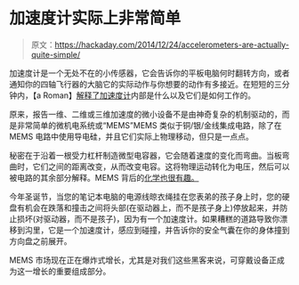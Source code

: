 # 加速度计实际上非常简单

> 原文：<https://hackaday.com/2014/12/24/accelerometers-are-actually-quite-simple/>

加速度计是一个无处不在的小传感器，它会告诉你的平板电脑何时翻转方向，或者通知你的四轴飞行器的大脑它的实际动作与你想要的动作有多接近。在短短的三分钟内，【a Roman】[解释了加速度计](http://www.youtube.com/watch?v=i2U49usFo10)内部是什么以及它们是如何工作的。

原来，报告一维、二维或三维加速度的微小设备不是由神奇复杂的机制驱动的，而是非常简单的微机电系统或“MEMS”MEMS 类似于铜/银/金线集成电路，除了在 MEMS 电路中使用导电硅，并且它们实际上物理移动，但只是一点点。

秘密在于沿着一根受力杠杆制造微型电容器，它会随着速度的变化而弯曲。当板弯曲时，它们之间的距离改变，从而改变电容。这将物理运动转化为电压，然后可以被电路的其余部分解释。MEMS 背后的[化学也很有趣。](http://hackaday.com/2012/05/22/the-engineer-guy-explains-how-mems-accelerometer-chips-work/)

今年圣诞节，当您的笔记本电脑的电源线晾衣绳挂在您表弟的孩子身上时，您的硬盘有机会在跌落和撞击之间将头部(在驱动器上，而不是孩子身上)停放起来，并防止损坏(对驱动器，而不是孩子)，因为有一个加速度计。如果糟糕的道路导致你漂移到沟里，它是一个加速度计，感应到碰撞，并告诉你的安全气囊在你的身体撞到方向盘之前展开。

MEMS 市场现在正在爆炸式增长，尤其是对我们这些黑客来说，可穿戴设备正成为这一增长的重要组成部分。